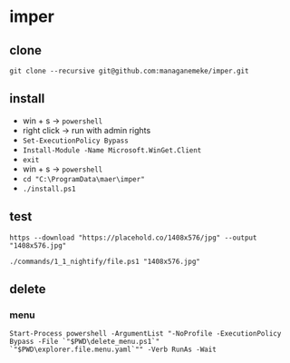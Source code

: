 # imper

## clone

```shell
git clone --recursive git@github.com:managanemeke/imper.git
```

## install

- win + s -> `powershell`
- right click -> run with admin rights
- `Set-ExecutionPolicy Bypass`
- `Install-Module -Name Microsoft.WinGet.Client`
- `exit`
- win + s -> `powershell`
- `cd "C:\ProgramData\maer\imper"`
- `./install.ps1`

## test

```shell
https --download "https://placehold.co/1408x576/jpg" --output "1408x576.jpg"
```

```shell
./commands/1_1_nightify/file.ps1 "1408x576.jpg"
```

## delete

### menu

```shell
Start-Process powershell -ArgumentList "-NoProfile -ExecutionPolicy Bypass -File `"$PWD\delete_menu.ps1`" `"$PWD\explorer.file.menu.yaml`"" -Verb RunAs -Wait
```
